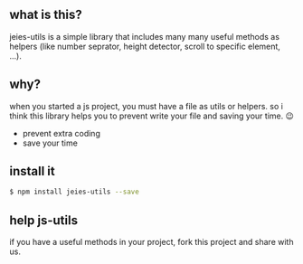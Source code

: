 ## what is this?
jeies-utils is a simple library that includes many many useful methods as helpers (like number seprator, height detector, scroll to specific element, ...).

## why?
when you started a js project, you must have a file as utils or helpers. so i think this library helps you to prevent write your file and saving your time. 😉
- prevent extra coding
- save your time

## install it
```sh
$ npm install jeies-utils --save
```

## help js-utils
if you have a useful methods in your project, fork this project and share with us.
